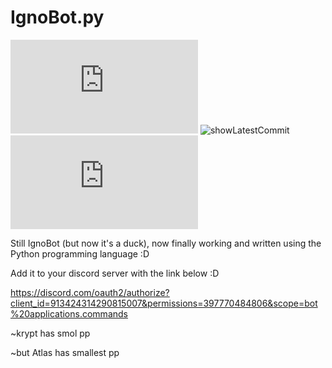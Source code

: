# IgnoBot.py

![showVersion](https://img.shields.io/github/package-json/v/stromcon/IgnoBot.py?style=for-the-badge)
![showLatestCommit](https://img.shields.io/github/last-commit/stromcon/IgnoBot.py/main?style=for-the-badge)
![showLicense](https://img.shields.io/github/license/stromcon/IgnoBot.py?style=for-the-badge)

Still IgnoBot (but now it's a duck), now finally working and written using the Python programming language :D

Add it to your discord server with the link below :D

https://discord.com/oauth2/authorize?client_id=913424314290815007&permissions=397770484806&scope=bot%20applications.commands

~krypt has smol pp

~but Atlas has smallest pp
